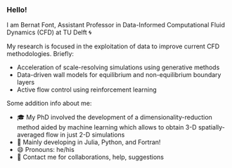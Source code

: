 ### Hello!  

I am Bernat Font, Assistant Professor in Data-Informed Computational Fluid Dynamics (CFD) at TU Delft 🌀 

My research is focused in the exploitation of data to improve current CFD methodologies. Briefly:
- Acceleration of scale-resolving simulations using generative methods
- Data-driven wall models for equilibrium and non-equilibrium boundary layers
- Active flow control using reinforcement learning

Some addition info about me:
- 🎓 My PhD involved the development of a dimensionality-reduction method aided by machine learning which allows to obtain 3-D spatially-averaged flow in just 2-D simulations
- 🌱 Mainly developing in Julia, Python, and Fortran!
- 😄 Pronouns: he/his
- 💬 Contact me for collaborations, help, suggestions

